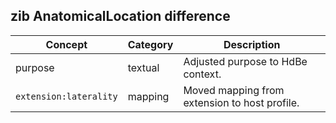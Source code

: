 ## zib AnatomicalLocation difference

| Concept         | Category          | Description                             | 
|-----------------|-------------------|-----------------------------------------|
|purpose | textual | Adjusted purpose to HdBe context. |
|`extension:laterality` | mapping | Moved mapping from extension to host profile.|